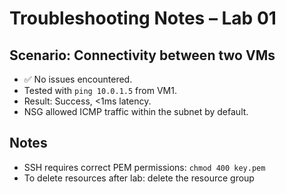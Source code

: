 # Troubleshooting Notes – Lab 01

## Scenario: Connectivity between two VMs

- ✅ No issues encountered.
- Tested with `ping 10.0.1.5` from VM1.
- Result: Success, <1ms latency.
- NSG allowed ICMP traffic within the subnet by default.

## Notes
- SSH requires correct PEM permissions: `chmod 400 key.pem`
- To delete resources after lab: delete the resource group

